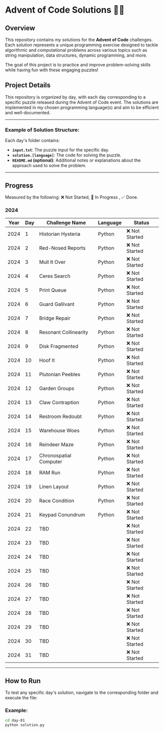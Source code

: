# Advent of Code Solutions 🎄✨

## Overview

This repository contains my solutions for the **Advent of Code** challenges. Each solution represents a unique programming exercise designed to tackle algorithmic and computational problems across various topics such as string manipulation, data structures, dynamic programming, and more.

The goal of this project is to practice and improve problem-solving skills while having fun with these engaging puzzles!

## Project Details

This repository is organized by day, with each day corresponding to a specific puzzle released during the Advent of Code event. The solutions are implemented in my chosen programming language(s) and aim to be efficient and well-documented.

---

### Example of Solution Structure:

Each day's folder contains:
- **`input.txt`**: The puzzle input for the specific day.
- **`solution.[language]`**: The code for solving the puzzle.
- **`README.md` (optional)**: Additional notes or explanations about the approach used to solve the problem.

---

## Progress

Measured by the following: ❌ Not Started, 🔄 In Progress , ✅ Done.

### 2024

| Year | Day | Challenge Name                 | Language       | Status          |
|------|-----|--------------------------------|----------------|-----------------|
| 2024 | 1   | Historian Hysteria             | Python         | ❌ Not Started  |
| 2024 | 2   | Red-Nosed Reports              | Python         | ❌ Not Started  |
| 2024 | 3   | Mull It Over                   | Python         | ❌ Not Started  |
| 2024 | 4   | Ceres Search                   | Python         | ❌ Not Started  |
| 2024 | 5   | Print Queue                    | Python         | ❌ Not Started  |
| 2024 | 6   | Guard Gallivant                | Python         | ❌ Not Started  |
| 2024 | 7   | Bridge Repair                  | Python         | ❌ Not Started  |
| 2024 | 8   | Resonant Collinearity          | Python         | ❌ Not Started  |
| 2024 | 9   | Disk Fragmented                | Python         | ❌ Not Started  |
| 2024 | 10  | Hoof It                        | Python         | ❌ Not Started  |
| 2024 | 11  | Plutonian Peebles              | Python         | ❌ Not Started  |
| 2024 | 12  | Garden Groups                  | Python         | ❌ Not Started  |
| 2024 | 13  | Claw Contraption               | Python         | ❌ Not Started  |
| 2024 | 14  | Restroom Redoubt               | Python         | ❌ Not Started  |
| 2024 | 15  | Warehouse Woes                 | Python         | ❌ Not Started  |
| 2024 | 16  | Reindeer Maze                  | Python         | ❌ Not Started  |
| 2024 | 17  | Chronospatial Computer         | Python         | ❌ Not Started  |
| 2024 | 18  | RAM Run                        | Python         | ❌ Not Started  |
| 2024 | 19  | Linen Layout                   | Python         | ❌ Not Started  |
| 2024 | 20  | Race Condition                 | Python         | ❌ Not Started  |
| 2024 | 21  | Keypad Conundrum               | Python         | ❌ Not Started  |
| 2024 | 22  | TBD                            |                | ❌ Not Started  |
| 2024 | 23  | TBD                            |                | ❌ Not Started  |
| 2024 | 24  | TBD                            |                | ❌ Not Started  |
| 2024 | 25  | TBD                            |                | ❌ Not Started  |
| 2024 | 26  | TBD                            |                | ❌ Not Started  |
| 2024 | 27  | TBD                            |                | ❌ Not Started  |
| 2024 | 28  | TBD                            |                | ❌ Not Started  |
| 2024 | 29  | TBD                            |                | ❌ Not Started  |
| 2024 | 30  | TBD                            |                | ❌ Not Started  |
| 2024 | 31  | TBD                            |                | ❌ Not Started  |

---

## How to Run

To test any specific day's solution, navigate to the corresponding folder and execute the file:

### Example:
```bash
cd day-01
python solution.py
